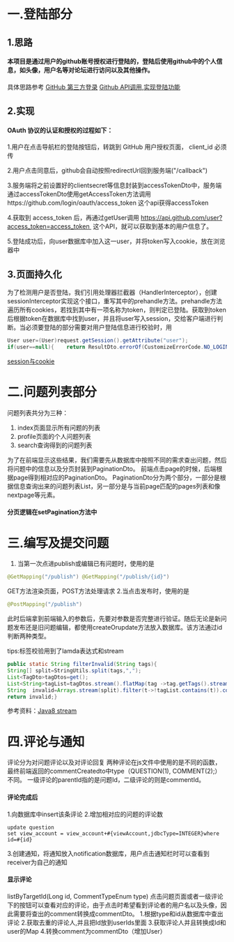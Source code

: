 # 一.登陆部分
   
   ## 1.思路
   
  #### 本项目是通过用户的github账号授权进行登陆的，登陆后使用github中的个人信息，如头像，用户名等对论坛进行访问以及其他操作。
   具体思路参考
[GitHub 第三方登录](https://www.jianshu.com/p/78d186aeb526)
[Github API调用,实现登陆功能](https://developer.github.com/apps/building-oauth-apps/creating-an-oauth-app/)


   
   ## 2.实现
  

#### OAuth 协议的认证和授权的过程如下：
1.用户在点击导航栏的登陆按钮后，转跳到 GitHub 用户授权页面， client_id 必须传

2.用户点击同意后，github会自动按照redirectUrl回到服务端("/callback")

3.服务端将之前设置好的clientsecret等信息封装到accessTokenDto中，服务端通过accessTokenDto使用getAccessToken方法调用https://github.com/login/oauth/access_token 这个api获得accessToken

4.获取到 access_token 后，再通过getUser调用 https://api.github.com/user?access_token=access_token  这个API，就可以获取到基本的用户信息了。

5.登陆成功后，向user数据库中加入这一user，并将token写入cookie，放在浏览器中
   
   ## 3.页面持久化
   为了检测用户是否登陆，我们引用处理器拦截器（HandlerInterceptor），创建sessionInterceptor实现这个接口，重写其中的prehandle方法。prehandle方法遍历所有cookies，若找到其中有一项名称为token，则判定已登陆。获取到token后根据token在数据库中找到user，并且将user写入session，交给客户端进行判断。当必须要登陆的部分需要对用户登陆信息进行校验时，用
   ```java
User user=(User)request.getSession().getAttribute("user");
if(user==null){    return ResultDto.errorOf(CustomizeErrorCode.NO_LOGIN);}
```
   
   [session与cookie](https://www.cnblogs.com/8023-CHD/p/11067141.html)
   
   # 二.问题列表部分
   问题列表共分为三种：

1.    index页面显示所有问题的列表
2.    profile页面的个人问题列表
3.    search查询得到的问题列表

为了在前端显示这些结果，我们需要先从数据库中按照不同的需求查出问题，然后将问题中的信息以及分页封装到PaginationDto。
前端点击page的时候，后端根据page得到相对应的PaginationDto。
PaginationDto分为两个部分，一部分是根据信息查询出来的问题列表List，另一部分是与当前page匹配的pages列表和像nextpage等元素。

#### 分页逻辑在setPagination方法中

   
   
   
   
   # 三.编写及提交问题

1. 当第一次点进publish或编辑已有问题时，使用的是
```java  
@GetMapping("/publish") @GetMapping("/publish/{id}")
```
GET方法渲染页面，POST方法处理请求
2.当点击发布时，使用的是
```java
@PostMapping("/publish")
```
此时后端拿到前端输入的参数后，先要对参数是否完整进行验证。随后无论是新问题发布还是旧问题编辑，都使用createOrupdate方法放入数据库。该方法通过id判断两种类型。

tips:标签校验用到了lamda表达式和stream
```java
public static String filterInvalid(String tags){    
String[] split=StringUtils.split(tags,",");   
List<TagDto>tagDtos=get();   
List<String>tagList=tagDtos.stream().flatMap(tag ->tag.getTags().stream()).collect(Collectors.toList());//二维转换成一维    
String  invalid=Arrays.stream(split).filter(t->!tagList.contains(t)).collect(Collectors.joining());   
return invalid;}

```
参考资料：[Java8 stream](https://www.runoob.com/java/java8-streams.html)

# 四.评论与通知
评论分为对问题评论以及对评论回复
两种评论在js文件中使用的是不同的函数，最终前端返回的commentCreatedto中type（QUESTION(1), COMMENT(2);）不同。
一级评论的parentId指的是问题Id，二级评论的则是commentId。

#### 评论完成后
1.向数据库中insert该条评论
2.增加相对应的问题的评论数
```
update question
set view_account = view_account+#{viewAccount,jdbcType=INTEGER}where id=#{id}
```
3.创建通知，将通知放入notification数据库，用户点击通知栏时可以查看到receiver为自己的通知

#### 显示评论
listByTargetId(Long id, CommentTypeEnum type) 
点击问题页面或者一级评论下的按钮可以查看对应的评论，由于点击时希望看到评论者的用户名以及头像，因此需要将查出的comment转换成commentDto。
1.根据type和id从数据库中查出评论
2.获取去重的评论人,并且把Id放到userIds里面
3.获取评论人并且转换成Id和user的Map
4.转换comment为commentDto（增加User）

